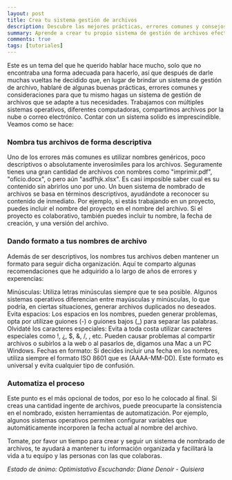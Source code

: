 ```yaml
---
layout: post
title: Crea tu sistema gestión de archivos
description: Descubre las mejores prácticas, errores comunes y consejos clave para organizar tus archivos de forma eficiente. ¡Dile adiós al caos y da la bienvenida a la productividad!
summary: Aprende a crear tu propio sistema de gestión de archivos efectivo y personalizado.
comments: true
tags: [tutoriales]
---
```


Este es un tema del que he querido hablar hace mucho, solo que no encontraba una forma adecuada para hacerlo, así que después de darle muchas vueltas he decidido que, en lugar de brindar un sistema de gestión de archivo, hablaré de algunas buenas prácticas, errores comunes  y consideraciones para que tu mismo hagas un sistema de gestión de archivos que se adapte a tus necesidades. Trabajamos con múltiples sistemas operativos, diferentes computadoras, compartimos archivos por la nube o correo electrónico. Contar con un sistema solido es imprescindible. Veamos como se hace:

### Nombra tus archivos de forma descriptiva
Uno de los errores más comunes es utilizar nombres genéricos, poco descriptivos o absolutamente inverosímiles para los archivos. Seguramente tienes una gran cantidad de archivos con nombres como "imprimir.pdf", "oficio.docx", o pero aún "asdfhjk.xlsx". Es casi imposible saber cual es su contenido sin abrirlos uno por uno. Un buen sistema de nombrado de archivos se basa en términos descriptivos,  ayudándote a reconocer su contenido de inmediato. Por ejemplo, si estás trabajando en un proyecto, puedes incluir el nombre del proyecto en el nombre del archivo. Si el proyecto es colaborativo, también puedes incluir tu nombre, la fecha de creación, y una versión del archivo. 


### Dando formato a tus nombres de archivo 
Además de ser descriptivos, los nombres tus archivos deben mantener un formato para seguir dicha organización. Aquí te comparto algunas recomendaciones que he adquirido a lo largo de años de errores y experencias: 

Minúsculas: Utiliza letras minúsculas siempre que te sea posible. Algunos sistemas operativos diferencian entre mayúsculas y minúsculas, lo que podría, en ciertas situaciones, generar archivos duplicados no deseados. 
Evita espacios: Los espacios en los nombres, pueden generar problemas, opta por utilizae guiones (-) o guiones bajos (_) para separar las palabras. 
Olvidaté los caracteres especiales: Evita a toda costa utilizar caracteres especiales como !, ¿, $, &, /, \, etc. Pueden causar problemas al compartir archivos o subirlos a la web o al pasarlos de, digamos una Mac a un PC Windows. 
Fechas en formato: Si decides incluir una fecha en los nombres, utiliza siempre el formato ISO 8601 que es (AAAA-MM-DD). Este formato es universal y evita cualquier tipo de confusión. 

### Automatiza el proceso
Este punto es el más opcional de todos, por eso lo he colocado al final. Si creas una cantidad ingente de archivos, puede preocuparte la consistencia en el nombrado, existen herramientas de automatización. Por ejemplo, algunos sistemas operativos permiten configurar variables que automáticamente incorporen la fecha actual al nombre del archivo. 

Tomate, por favor un tiempo para crear y seguir un sistema de nombrado de archivos, te ayudará a mantener tu información organizada y facilitará la vida a tu equipo y las personas con las que colaboras.

*Estado de ánimo:* _Optimistativo_
*Escuchando:* _Diane Denoir - Quisiera_
